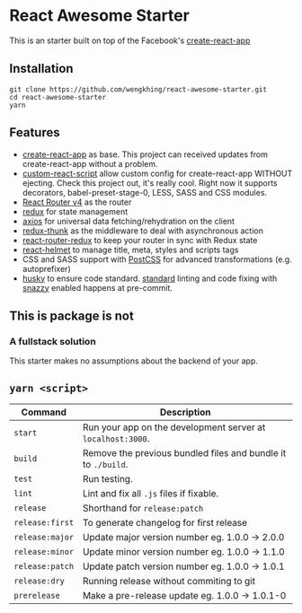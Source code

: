 # React Awesome Starter

This is an starter built on top of the Facebook's [create-react-app](https://github.com/facebookincubator/create-react-app)

## Installation

```
git clone https://github.com/wengkhing/react-awesome-starter.git
cd react-awesome-starter
yarn
```

## Features
* [create-react-app](https://github.com/facebookincubator/create-react-app) as base. This project can received updates from create-react-app without a problem.
* [custom-react-script](https://github.com/kitze/custom-react-scripts) allow custom config for create-react-app WITHOUT ejecting. Check this project out, it's really cool. Right now it supports decorators, babel-preset-stage-0, LESS, SASS and CSS modules.
* [React Router v4](https://reacttraining.com/react-router/) as the router
* [redux](https://github.com/reactjs/redux) for state management
* [axios](https://github.com/mzabriskie/axios) for universal data fetching/rehydration on the client
* [redux-thunk](https://github.com/gaearon/redux-thunk) as the middleware to deal with asynchronous action
* [react-router-redux](https://github.com/reactjs/react-router-redux) to keep your router in sync with Redux state
* [react-helmet](https://github.com/nfl/react-helmet) to manage title, meta, styles and scripts tags
* CSS and SASS support with [PostCSS](https://github.com/postcss/postcss-loader) for advanced transformations (e.g. autoprefixer)
* [husky](https://github.com/typicode/husky) to ensure code standard. [standard](https://github.com/standard/standard) linting and code fixing with [snazzy](https://github.com/standard/snazzy) enabled happens at pre-commit.

## This is package is not

### A fullstack solution

This starter makes no assumptions about the backend of your app.

## `yarn <script>`

| Command            | Description                                                                                |
| ------------------ | ------------------------------------------------------------------------------------------ |
| `start`            | Run your app on the development server at `localhost:3000`.                                |
| `build`            | Remove the previous bundled files and bundle it to `./build`.                              |
| `test`             | Run testing.                                                                               |
| `lint`             | Lint and fix all `.js` files if fixable.                                                   |
| `release`          | Shorthand for `release:patch`                                                              |
| `release:first`    | To generate changelog for first release                                                    |
| `release:major`    | Update major version number eg. 1.0.0 -> 2.0.0                                             |
| `release:minor`    | Update minor version number eg. 1.0.0 -> 1.1.0                                             |
| `release:patch`    | Update patch version number eg. 1.0.0 -> 1.0.1                                             |
| `release:dry`      | Running release without commiting to git                                                   |
| `prerelease`       | Make a pre-release update eg. 1.0.0 -> 1.0.1-0                                             |
